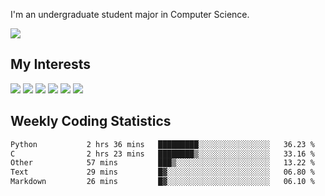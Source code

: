 I'm an undergraduate student major in Computer Science.

![](https://github-readme-stats.vercel.app/api?username=littzhch&theme=radical)

## My Interests

![](https://img.shields.io/badge/Python-3776AB?style=flat&labelColor=FFD43B&logoColor=3776AB&logo=python)
![](https://img.shields.io/badge/C-00599C?style=flat&labelColor=01427d&logoColor=6295cb&logo=c)
![](https://img.shields.io/badge/Rust-ffffff?style=flat&labelColor=ffffff&logoColor=000000&logo=rust)
![](https://img.shields.io/badge/LaTeX-008080?style=flat&labelColor=eeece5&logoColor=008080&logo=latex)
![](https://img.shields.io/badge/OpenGL-5487b2?style=flat&labelColor=ffffff&logoColor=5487b2&logo=opengl)
![](https://img.shields.io/badge/archlinux-1793d1?style=flat&labelColor=333333&logoColor=1793d1&logo=archlinux)

## Weekly Coding Statistics
<!--START_SECTION:waka-->

```txt
Python           2 hrs 36 mins   █████████░░░░░░░░░░░░░░░░   36.23 %
C                2 hrs 23 mins   ████████▒░░░░░░░░░░░░░░░░   33.16 %
Other            57 mins         ███▒░░░░░░░░░░░░░░░░░░░░░   13.22 %
Text             29 mins         █▓░░░░░░░░░░░░░░░░░░░░░░░   06.80 %
Markdown         26 mins         █▓░░░░░░░░░░░░░░░░░░░░░░░   06.10 %
```

<!--END_SECTION:waka-->

